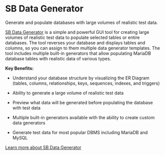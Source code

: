 
# SB Data Generator

Generate and populate databases with large volumes of realistic test data.


[SB Data Generator](https://soft-builder.com/sb-data-generator/) is a simple and powerful GUI tool for creating large volumes of realistic test data to populate selected tables or entire databases. 
The tool reverses your database and displays tables and columns, so you can assign to them multiple data generator templates.
The tool includes multiple built-in generators that allow populating MariaDB database tables with realistic data of various types.


**Key Benefits:**


* Understand your database structure by visualizing the ER Diagram (tables, columns, relationships, keys, sequences, indexes, and triggers)


* Ability to generate a large volume of realistic test data


* Preview what data will be generated before populating the database with test data


* Multiple built-in generators available with the ability to create custom data generators


* Generate test data for most popular DBMS including MariaDB and MySQL


[Learn more about SB Data Generator](https://soft-builder.com/sb-data-generator/)

